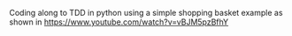 Coding along to TDD in python using a simple shopping basket example as shown in https://www.youtube.com/watch?v=vBJM5pzBfhY
